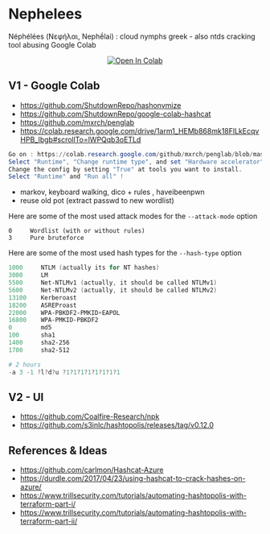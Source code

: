 # Nephelees
Néphélées (Νεφήλαι, Nephḗlai) : cloud nymphs greek - also ntds cracking tool abusing Google Colab 

<p align="center">
  <a href="https://colab.research.google.com/github/swisskyrepo/Nephelees/blob/main/google_colab_hashcat.ipynb" target="_parent"><img src="https://colab.research.google.com/assets/colab-badge.svg" alt="Open In Colab"/></a>
</p>

## V1 - Google Colab

* https://github.com/ShutdownRepo/hashonymize
* https://github.com/ShutdownRepo/google-colab-hashcat
* https://github.com/mxrch/penglab
* https://colab.research.google.com/drive/1arm1_HEMb868mk18FlLkEcqvHPB_Ibgb#scrollTo=lWPQqb3oETLd

```ps1
Go on : https://colab.research.google.com/github/mxrch/penglab/blob/master/penglab.ipynb
Select "Runtime", "Change runtime type", and set "Hardware accelerator" to GPU.
Change the config by setting "True" at tools you want to install.
Select "Runtime" and "Run all" !
```

* markov, keyboard walking, dico + rules , haveibeenpwn
* reuse old pot (extract passwd to new wordlist) 

Here are some of the most used attack modes for the `--attack-mode` option
```
0     Wordlist (with or without rules)
3     Pure bruteforce
```

Here are some of the most used hash types for the `--hash-type` option
```ps1
1000     NTLM (actually its for NT hashes)
3000     LM
5500     Net-NTLMv1 (actually, it should be called NTLMv1)
5600     Net-NTLMv2 (actually, it should be called NTLMv2)
13100    Kerberoast
18200    ASREProast
22000    WPA-PBKDF2-PMKID+EAPOL
16800    WPA-PMKID-PBKDF2
0        md5
100      sha1
1400     sha2-256
1700     sha2-512

# 2 hours
-a 3 -1 ?l?d?u ?1?1?1?1?1?1?1?1
```

## V2 - UI

* https://github.com/Coalfire-Research/npk
* https://github.com/s3inlc/hashtopolis/releases/tag/v0.12.0

## References & Ideas

* https://github.com/carlmon/Hashcat-Azure
* https://durdle.com/2017/04/23/using-hashcat-to-crack-hashes-on-azure/
* https://www.trillsecurity.com/tutorials/automating-hashtopolis-with-terraform-part-i/
* https://www.trillsecurity.com/tutorials/automating-hashtopolis-with-terraform-part-ii/
